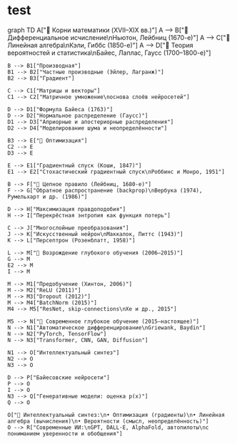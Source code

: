 # test

graph TD
    A["🌱 Корни математики (XVII–XIX вв.)"]
    A --> B["🔹 Дифференциальное исчисление\nНьютон, Лейбниц (1670-е)"]
    A --> C["🔹 Линейная алгебра\nКэли, Гиббс (1850-е)"]
    A --> D["🔹 Теория вероятностей и статистика\nБайес, Лаплас, Гаусс (1700–1800-е)"]

    B --> B1["Производная"]
    B1 --> B2["Частные производные (Эйлер, Лагранж)"]
    B2 --> B3["Градиент"]

    C --> C1["Матрицы и векторы"]
    C1 --> C2["Матричное умножение\nоснова слоёв нейросетей"]

    D --> D1["Формула Байеса (1763)"]
    D --> D2["Нормальное распределение (Гаусс)"]
    D1 --> D3["Априорные и апостериорные распределения"]
    D2 --> D4["Моделирование шума и неопределённости"]

    B3 --> E["🔹 Оптимизация"]
    C2 --> E
    D3 --> E

    E --> E1["Градиентный спуск (Коши, 1847)"]
    E1 --> E2["Стохастический градиентный спуск\nРоббинс и Монро, 1951"]

    B --> F["🔹 Цепное правило (Лейбниц, 1680-е)"]
    F --> G["Обратное распространение (backprop)\nВербука (1974), Румельхарт и др. (1986)"]

    D --> H["Максимизация правдоподобия"]
    H --> I["Перекрёстная энтропия как функция потерь"]

    C --> J["Многослойные преобразования"]
    J --> K["Искусственный нейрон\nМаккалок, Питтс (1943)"]
    K --> L["Персептрон (Розенблатт, 1958)"]

    L --> M["🔹 Возрождение глубокого обучения (2006–2015)"]
    G --> M
    E2 --> M
    I --> M

    M --> M1["Предобучение (Хинтон, 2006)"]
    M --> M2["ReLU (2011)"]
    M --> M3["Dropout (2012)"]
    M --> M4["BatchNorm (2015)"]
    M4 --> M5["ResNet, skip-connections\nХе и др., 2015"]

    M5 --> N["🔹 Современное глубокое обучение (2015–настоящее)"]
    N --> N1["Автоматическое дифференцирование\nGriewank, Baydin"]
    N --> N2["PyTorch, TensorFlow"]
    N --> N3["Transformer, CNN, GAN, Diffusion"]

    N1 --> O["Интеллектуальный синтез"]
    N2 --> O
    N3 --> O

    D --> P["Байесовские нейросети"]
    P --> O
    I --> O
    N3 --> Q["Генеративные модели: оценка p(x)"]
    Q --> O

    O["🔹 Интеллектуальный синтез:\n• Оптимизация (градиенты)\n• Линейная алгебра (вычисления)\n• Вероятности (смысл, неопределённость)"]
    O --> R["Современные ИИ:\nGPT, DALL·E, AlphaFold, автопилоты\nс пониманием уверенности и обобщения"]